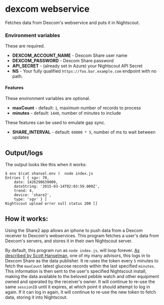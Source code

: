 # dexcom webservice

Fetches data from Dexcom's webservice and puts it in Nightscout.

### Environment variables

These are required.

* **DEXCOM_ACCOUNT_NAME** - Dexcom Share user name
* **DEXCOM_PASSWORD** - Dexcom Share password
* **API_SECRET** - (already set in Azure) your Nightscout API Secret
* **NS** - Your fully qualified `https://foo.bar.example.com` endpoint with no path.

#### Features

These environment variables are optional.
* **maxCount** - default: `1`, maximum number of records to process
* **minutes** - default: `1440`, number of minutes to include

These features can be used to emulate gap sync.

* **SHARE_INTERVAL** - default: `60000 * 5`, number of ms to wait between
  updates


## Output/logs

The output looks like this when it works:
```
$ env $(cat shansel.env )  node index.js 
Entries [ { sgv: 70,
    date: 1426298639000,
    dateString: '2015-03-14T02:03:59.000Z',
    trend: 4,
    device: 'share2',
    type: 'sgv' } ]
Nightscout upload error null status 200 []

```

## How it works:

Using the Share2 app allows an iphone to push data from a Dexcom
receiver to Dexcom's webservices.  This program fetches a user's data
from Dexcom's servers, and stores it in their own Nightscout server.

By default, this program run as `node index.js`, will loop forever.
[As described by Scott Hanselman][blog-post], one of my many advisors,
this logs in to Dexcom Share as the data publisher.  It re-uses the
token every `5` minutes to fetch the `maxCount` latest glucose records
within the last specified `minutes`.  This information is then sent to
the user's specified Nightscout install, making the data available to
the beloved pebble watch and other equipment owned and operated by the
receiver's owner.  It will continue to re-use the same `sessionID`
until it expires, at which point it should attempt to log in again.
If it can log in again, it will continue to re-use the new token to
fetch data, storing it into Nightscout.

[blog-post]: http://www.hanselman.com/blog/BridgingDexcomShareCGMReceiversAndNightscout.aspx

